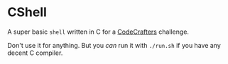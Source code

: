 # CShell

A super basic `shell` written in C for a [CodeCrafters](https://app.codecrafters.io) challenge.

Don't use it for anything. But you _can_ run it with `./run.sh` if you have any decent C compiler.

